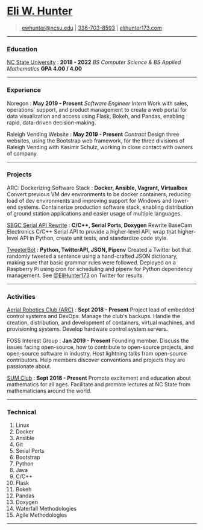 <!--
Eli W. Hunter's resume rendered using https://github.com/there4/markdown-resume.

This expects to be displayed as a PDF using the "modern" template. The
appropriate formatting is not guaranteed for other templates or rendering
results.

This is meant to be a master resume that can have parts commented out for
specific opportunities as necessary.

USAGE
=====
* H1 is name
* H2 is a subtitle / short description
* H3 is a sectioned off heading in an asymmetric left column
* H4 and on are unformatted and appear as default

* Block Quote is a short (one-line) description in to the top right

* Unordered List is a large described grid-displayed 3 or 4 wide list.
* Ordered List is a small entry-only grid-displayed 3 wide list.

* Name in definition construct is a sub-section / large entry
* Definition in definition construct is normally sized description

* Bold Text is bold right-aligned text
* Italicized Text is large text for a short description
* In-line Code has no effect
* Blocked Code has no effect
-->

# [Eli W. Hunter](https://elihunter173.com)

> [ewhunter@ncsu.edu](mailto:ewhunter@ncsu.edu)
> |
> [336-703-8593](tel:3367038593)
> |
> [elihunter173.com](https://elihunter173.com)

---

### Education

<!-- Bold gets put right after before thing -->

[NC State University](https://www.ncsu.edu/)
: **2018 - 2022**
  *BS Computer Science &amp; BS Applied Mathematics*
  **GPA 4.00 / 4.00**

---

### Experience

Noregon
: **May 2019 - Present**
  *Software Engineer Intern*
  Work with sales, operations' support, and product management to create a web
  portal for data visualization and access using Flask, Bokeh, and Pandas,
  enabling rapid, data-driven decision-making.

Raleigh Vending Website
: **May 2019 - Present**
  *Contract*
  Design three websites, using the Bootstrap web framework, for the three
  divisions of Raleigh Vending with Kasimir Schulz, working in close contact
  with owners of company.

---

### Projects

ARC: Dockerizing Software Stack
: **Docker, Ansible, Vagrant, Virtualbox**
  Convert previous VM dev environments to be docker containers, reducing load
  of dev environments and improving support for Windows and lower-end systems.
  Containerize production software stack, enabling distribution of ground
  station applications and easier usage of multiple languages.

[SBGC Serial API Rewrite](https://github.com/elihunter173/sbgc-api)
: **C/C++, Serial Ports, Doxygen**
  Rewrite BaseCam Electronics C/C++ Serial API to provide a higher-level API,
  wrap that higher-level API in Python, create unit tests, and standardize code
  style.

[TweeterBot](https://github.com/elihunter173/bot-messengers)
: **Python, TwitterAPI, JSON, Pipenv**
  Created a Twitter bot that randomly tweeted a sentence using a hand-crafted
  JSON dictionary, making sure that basic grammar rules were followed. Deployed
  on a Raspberry Pi using cron for scheduling and pipenv for Python dependency
  management. See
  [@EliHunter173](https://twitter.com/search?q=from:EliHunter173%20TweeterBot)
  on Twitter for results.

---

### Activities

[Aerial Robotics Club (ARC)](https://aerialroboticsclub.com/)
: **Sept 2018 - Present**
  Project lead of embedded control systems and DevOps. Manage the club's
  backups. Handle the creation, distribution, and development of containers,
  virtual machines, and provisioning systems. Develop hardware control system
  servers.

FOSS Interest Group
: **Jan 2019 - Present**
  Founding member. Discuss the issues facing open-source, how to contribute to
  open-source projects, and open-source software in industry. Host lightning
  talks from open-source contributors. Help members discover conventions and
  projects they are passionate about.

[SUM Club](https://getinvolved.ncsu.edu/organization/314159)
: **Sept 2018 - Present**
  Promote excitement and education about mathematics for all ages. Facilitate
  and promote lectures at NC State from mathematicians around the world.

---

### Technical

<!-- Make this a multiple of 3 for formatting -->

1. Linux
1. Docker
1. Ansible
1. Git
1. Serial Ports
1. Bootstrap
1. Python
1. Java
1. C/C++
1. Flask
1. Bokeh
1. Pandas
1. Doxygen
1. Waterfall Methodologies
1. Agile Methodologies

---
